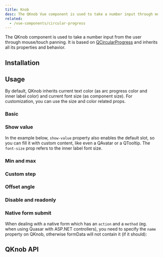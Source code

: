 ```yaml
---
title: Knob
desc: The QKnob Vue component is used to take a number input through mouse or touch panning.
related:
  - /vue-components/circular-progress
---
```


The QKnob component is used to take a number input from the user through mouse/touch panning. It is based on [QCircularProgress](/vue-components/circular-progress) and inherits all its properties and behavior.

## Installation
<doc-installation components="QKnob" />

## Usage

By default, QKnob inherits current text color (as arc progress color and inner label color) and current font size (as component size). For customization, you can use the size and color related props.

### Basic

<doc-example title="Basic" file="QKnob/Basic" />

### Show value

In the example below, `show-value` property also enables the default slot, so you can fill it with custom content, like even a QAvatar or a QTooltip. The `font-size` prop refers to the inner label font size.

<doc-example title="Show value" file="QKnob/ShowValue" />

### Min and max

<doc-example title="Custom min/max" file="QKnob/MinMax" />

### Custom step

<doc-example title="Custom step" file="QKnob/Step" />

### Offset angle

<doc-example title="Offset angle" file="QKnob/Angle" />

### Disable and readonly

<doc-example title="Disable and readonly" file="QKnob/DisableReadonly" />

### Native form submit <q-badge align="top" color="brand-primary" label="v1.9+" />

When dealing with a native form which has an `action` and a `method` (eg. when using Quasar with ASP.NET controllers), you need to specify the `name` property on QKnob, otherwise formData will not contain it (if it should):

<doc-example title="Native form" file="QKnob/NativeForm" />

## QKnob API
<doc-api file="QKnob" />
